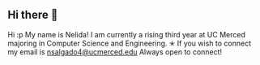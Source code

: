## Hi there 👋
Hi :p
My name is Nelida! I am currently a rising third year at UC Merced majoring in Computer Science and Engineering. ✭
If you wish to connect my email is nsalgado4@ucmerced.edu Always open to connect!
